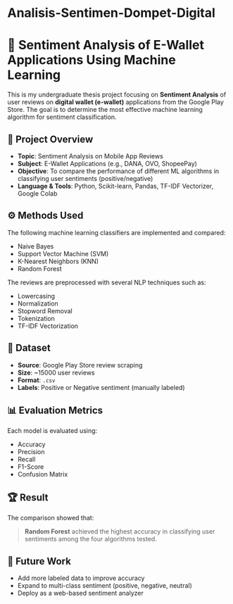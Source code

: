 # Analisis-Sentimen-Dompet-Digital

# 🧠 Sentiment Analysis of E-Wallet Applications Using Machine Learning

This is my undergraduate thesis project focusing on **Sentiment Analysis** of user reviews on **digital wallet (e-wallet)** applications from the Google Play Store. The goal is to determine the most effective machine learning algorithm for sentiment classification.

## 📌 Project Overview

- **Topic**: Sentiment Analysis on Mobile App Reviews
- **Subject**: E-Wallet Applications (e.g., DANA, OVO, ShopeePay)
- **Objective**: To compare the performance of different ML algorithms in classifying user sentiments (positive/negative)
- **Language & Tools**: Python, Scikit-learn, Pandas, TF-IDF Vectorizer, Google Colab

## ⚙️ Methods Used

The following machine learning classifiers are implemented and compared:

- Naive Bayes
- Support Vector Machine (SVM)
- K-Nearest Neighbors (KNN)
- Random Forest

The reviews are preprocessed with several NLP techniques such as:

- Lowercasing
- Normalization
- Stopword Removal
- Tokenization
- TF-IDF Vectorization

## 🧪 Dataset

- **Source**: Google Play Store review scraping
- **Size**: ~15000 user reviews
- **Format**: `.csv`
- **Labels**: Positive or Negative sentiment (manually labeled)

## 📊 Evaluation Metrics

Each model is evaluated using:

- Accuracy
- Precision
- Recall
- F1-Score
- Confusion Matrix

## 🏆 Result

The comparison showed that:

> **Random Forest** achieved the highest accuracy in classifying user sentiments among the four algorithms tested.


## 🧠 Future Work

- Add more labeled data to improve accuracy
- Expand to multi-class sentiment (positive, negative, neutral)
- Deploy as a web-based sentiment analyzer






